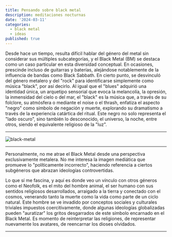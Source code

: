 ```yaml
---
title: Pensando sobre black metal 
description: meditaciones nocturnas
date: '2024-03-11'
categories:
  - black metal
  - ideas
published: true
---
```


Desde hace un tiempo, resulta difícil hablar del género del metal sin considerar sus múltiples subcategorías, y el Black Metal (BM) se destaca como un caso particular en esta diversidad conceptual. En ocasiones, prescinde incluso de guitarras y baterías, alejándose notablemente de la influencia de bandas como Black Sabbath. En cierto punto, se desvinculó del género metalero y del "rock" para identificarse simplemente como música "black", por así decirlo. Al igual que el "blues" adquirió una identidad única, un arquetipo sensorial que evoca la melancolía, la opresión, la inmensidad del cielo o del mar, el "black" es la música que, a través de su folclore, su atmósfera o mediante el noise o el thrash, enfatiza el aspecto "negro" como símbolo de negación y muerte, explorando su dramatismo a través de la experiencia catártica del ritual. Este negro no solo representa el "lado oscuro", sino también lo desconocido, el universo, la noche, entre otros, siendo el equivalente religioso de la "luz".

---

<div style="text-align: justify;  ">

![black-metal](/lib/images/bm.jpg)

</div>

---

Personalmente, no me atrae el Black Metal desde una perspectiva exclusivamente metalera. No me interesa la imagen mediática que promueve lo "políticamente incorrecto", haciendo referencia a ciertos subgéneros que abrazan ideologías controvertidas.

Lo que sí me fascina, y aquí es donde veo un vínculo con otros géneros como el Neofolk, es el mito del hombre animal, el ser humano con sus sentidos religiosos desarrollados, arraigado a la tierra y conectado con el cosmos, venerando tanto la muerte como la vida como parte de un ciclo natural. Este hombre se ve invadido por conceptos sociales y culturales triviales impuestos coercitivamente, donde algunas ideologías globalizadas pueden "auratizar" los gritos desgarrados de este símbolo encarnado en el Black Metal. Es momento de reinterpretar las religiones, de representar nuevamente los avatares, de reencarnar los dioses olvidados.

---
